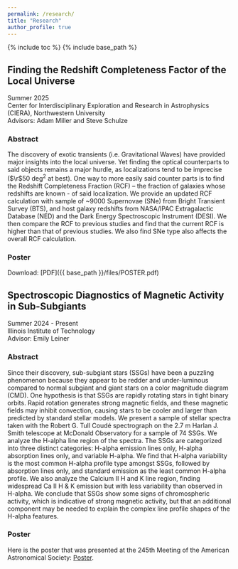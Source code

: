 ```yaml
---
permalink: /research/
title: "Research"
author_profile: true
---
```


{% include toc %}
{% include base_path %}

## Finding the Redshift Completeness Factor of the Local Universe
Summer 2025  <br>
Center for Interdisciplinary Exploration and Research in Astrophysics (CIERA), Northwestern University <br>
Advisors: Adam Miller and Steve Schulze
### Abstract
The discovery of exotic transients (i.e. Gravitational Waves) have provided major insights into the local universe. Yet finding the optical counterparts to said objects remains a major hurdle, as localizations tend to be imprecise ($\r$50 deg$^2$ at best). One way to more easily said counter parts is to find the Redshift Completeness Fraction (RCF) – the fraction of galaxies whose redshifts are known - of said localization. We provide an updated RCF calculation with sample of ~9000 Supernovae (SNe) from Bright Transient Survey (BTS), and host galaxy redshifts from NASA/IPAC Extragalactic Database (NED) and the Dark Energy Spectroscopic Instrument (DESI).  We then compare the RCF to previous studies and find that the current RCF is higher than that of previous studies. We also find SNe type also affects the overall RCF calculation. <br>

### Poster
Download: [PDF]({{ base_path }}/files/POSTER.pdf)

## Spectroscopic Diagnostics of Magnetic Activity in Sub-Subgiants
Summer 2024 - Present <br>
Illinois Institute of Technology <br>
Advisor: Emily Leiner
### Abstract 
Since their discovery, sub-subgiant stars (SSGs) have been a puzzling phenomenon because they appear to be redder and under-luminous compared to normal subgiant and giant stars on a color magnitude diagram (CMD). One hypothesis is that SSGs are rapidly rotating stars in tight binary orbits. Rapid rotation generates strong magnetic fields, and these magnetic fields may inhibit convection, causing stars to be cooler and larger than predicted by standard stellar models. We present a sample of stellar spectra taken with the Robert G. Tull Coudé spectrograph on the 2.7 m Harlan J. Smith telescope at McDonald Observatory for a sample of 74 SSGs. We analyze the H-alpha line region of the spectra. The SSGs are categorized into three distinct categories: H-alpha emission lines only, H-alpha absorption lines only, and variable H-alpha. We find that H-alpha variability is the most common H-alpha profile type amongst SSGs, followed by absorption lines only, and standard emission as the least common H-alpha profile. We also analyze the Calcium II H and K line region, finding widespread Ca II H & K emission but with less variability than observed in H-alpha. We conclude that SSGs show some signs of chromospheric activity, which is indicative of strong magnetic activity, but that an additional component may be needed to explain the complex line profile shapes of the H-alpha features. 
<br>
### Poster
Here is the poster that was presented at the 245th Meeting of the American Astronomical Society: [Poster](https://aas245-aas.ipostersessions.com/?s=55-F0-8A-B5-A5-F0-22-F7-1F-52-56-72-43-15-50-7C).

